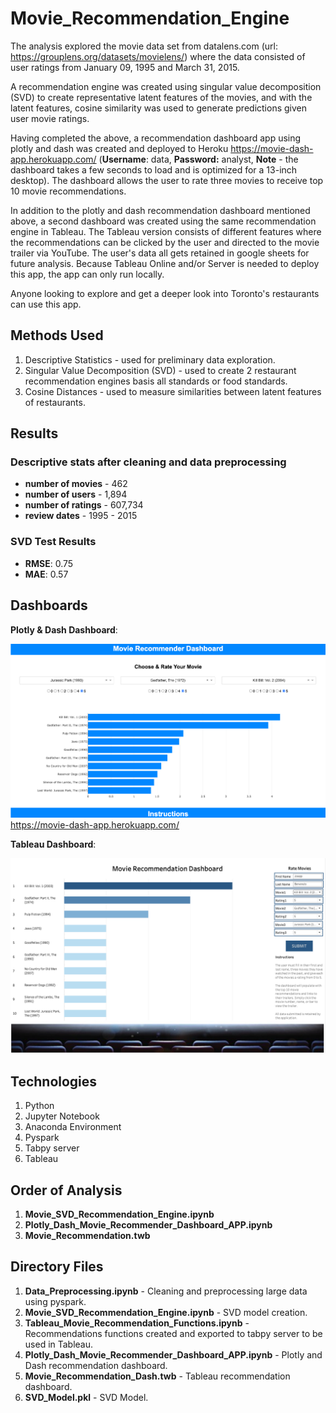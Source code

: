 # Movie_Recommendation_Engine

The analysis explored the movie data set from datalens.com (url: https://grouplens.org/datasets/movielens/) where the data consisted of user ratings from January 09, 1995 and March 31, 2015.

A recommendation engine was created using singular value decomposition (SVD) to create representative latent features of the movies, and with the latent features, cosine similarity was used to generate predictions given user movie ratings.

Having completed the above, a recommendation dashboard app using plotly and dash was created and deployed to Heroku https://movie-dash-app.herokuapp.com/ (**Username**: data, **Password:** analyst, **Note** - the dashboard takes a few seconds to load and is optimized for a 13-inch desktop). The dashboard allows the user to rate three movies to receive top 10 movie recommendations.

In addition to the plotly and dash recommendation dashboard mentioned above, a second dashboard was created using the same recommendation engine in Tableau. The Tableau version consists of different features where the recommendations can be clicked by the user and directed to the movie trailer via YouTube. The user's data all gets retained in google sheets for future analysis. Because Tableau Online and/or Server is needed to deploy this app, the app can only run locally.

Anyone looking to explore and get a deeper look into Toronto's restaurants can use this app.

## Methods Used

1) Descriptive Statistics - used for preliminary data exploration.
2) Singular Value Decomposition (SVD) - used to create 2 restaurant recommendation engines basis all standards or food standards.
3) Cosine Distances - used to measure similarities between latent features of restaurants.

## Results

### Descriptive stats after cleaning and data preprocessing

* **number of movies** - 462
* **number of users** - 1,894
* **number of ratings** - 607,734
* **review dates** - 1995 - 2015 

### SVD Test Results

* **RMSE**: 0.75
* **MAE**: 0.57

## Dashboards

**Plotly & Dash Dashboard**:

![](ReadMe_Images/Dash2.png)
https://movie-dash-app.herokuapp.com/

**Tableau Dashboard**:

![](ReadMe_Images/Dash1.png)

## Technologies 

1) Python 
2) Jupyter Notebook
3) Anaconda Environment
4) Pyspark
5) Tabpy server 
6) Tableau

## Order of Analysis

1) **Movie_SVD_Recommendation_Engine.ipynb**
2) **Plotly_Dash_Movie_Recommender_Dashboard_APP.ipynb**
3) **Movie_Recommendation.twb**

## Directory Files

1) **Data_Preprocessing.ipynb** - Cleaning and preprocessing large data using pyspark.
2) **Movie_SVD_Recommendation_Engine.ipynb** - SVD model creation.
3) **Tableau_Movie_Recommendation_Functions.ipynb** - Recommendations functions created and exported to tabpy server to be used in Tableau.
4) **Plotly_Dash_Movie_Recommender_Dashboard_APP.ipynb** - Plotly and Dash recommendation dashboard.
5) **Movie_Recommendation_Dash.twb** - Tableau recommendation dashboard.
6) **SVD_Model.pkl** - SVD Model.

